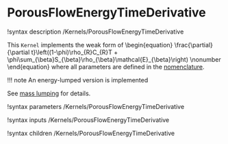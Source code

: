 # PorousFlowEnergyTimeDerivative
!syntax description /Kernels/PorousFlowEnergyTimeDerivative

This `Kernel` implements the weak form of
\begin{equation}
  \frac{\partial}{\partial t}\left((1-\phi)\rho_{R}C_{R}T + \phi\sum_{\beta}S_{\beta}\rho_{\beta}\mathcal{E}_{\beta}\right)
  \nonumber
\end{equation}
where all parameters are defined in the [nomenclature](/porous_flow/nomenclature.md).

!!! note
    An energy-lumped version is implemented

See [mass lumping](/porous_flow/mass_lumping.md) for details.

!syntax parameters /Kernels/PorousFlowEnergyTimeDerivative

!syntax inputs /Kernels/PorousFlowEnergyTimeDerivative

!syntax children /Kernels/PorousFlowEnergyTimeDerivative
